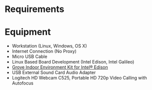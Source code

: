 # Requirements

# Equipment

- Workstation (Linux, Windows, OS X)
- Internet Connection (No Proxy)
- Micro USB Cable
- Linux Based Board Development (Intel Edison, Intel Galileo)
- [Grove Indoor Environment Kit for Intel® Edison](https://www.seeedstudio.com/item_detail.html?p_id=2427)
- USB External Sound Card Audio Adapter
- Logitech HD Webcam C525, Portable HD 720p Video Calling with Autofocus
